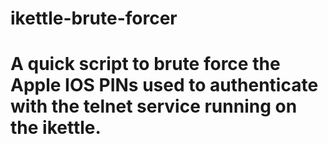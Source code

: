 # ikettle-brute-forcer

# A quick script to brute force the Apple IOS PINs used to authenticate with the telnet service running on the ikettle.
